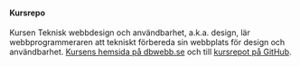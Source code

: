 #### Kursrepo

Kursen Teknisk webbdesign och användbarhet, a.k.a. design, lär webbprogrammeraren att tekniskt förbereda sin webbplats för design och användbarhet. [Kursens hemsida på dbwebb.se](https://dbwebb.se/kurser/design-v2) och till [kursrepot på GitHub](https://github.com/dbwebb-se/design).
